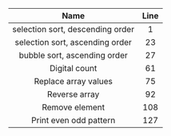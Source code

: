 |                 Name                |      Line      |
|:-----------------------------------:|:--------------:|
| selection sort, descending order    |  1             |
| selection sort, ascending order     |  23            |
| bubble sort, ascending order        |  27            |
| Digital count                       |  61            |
| Replace array values                |  75            |
| Reverse array                       |  92            |
| Remove element                      |  108           |
| Print even odd pattern              |  127           |
